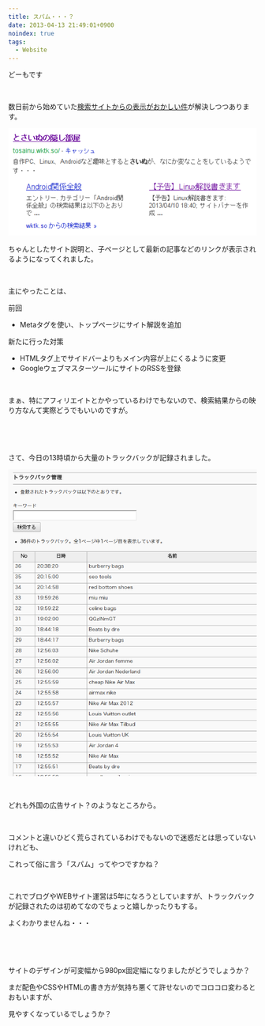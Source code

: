 ```yaml
---
title: スパム・・・？
date: 2013-04-13 21:49:01+0900
noindex: true
tags:
  - Website
---
```

<p>どーもです</p>
<p>&nbsp;</p>
<p>数日前から始めていた<a href="http://tosainu.wktk.so/view/263">検索サイトからの表示がおかしい件</a>が解決しつつあります。</p>

![](./Screenshot_from_2013-04-13_11:13:20.png)

<p>ちゃんとしたサイト説明と、子ページとして最新の記事などのリンクが表示されるようになってくれました。</p>
<p>&nbsp;</p>
<p>主にやったことは、</p>
<p>前回</p>
<ul>
<li>Metaタグを使い、トップページにサイト解説を追加</li>
</ul>
<p>新たに行った対策</p>
<ul>
<li>HTMLタグ上でサイドバーよりもメイン内容が上にくるように変更</li>
<li>GoogleウェブマスターツールにサイトのRSSを登録</li>
</ul>
<p>&nbsp;</p>
<p>まぁ、特にアフィリエイトとかやっているわけでもないので、検索結果からの映り方なんて実際どうでもいいのですが。</p>
<p>&nbsp;</p>
<p>&nbsp;</p>
<p>さて、今日の13時頃から大量のトラックバックが記録されました。</p>

![](./Screenshot_from_2013-04-13_21:31:17.png)

<p>&nbsp;</p>
<p>どれも外国の広告サイト？のようなところから。</p>
<p>&nbsp;</p>
<p>コメントと違いひどく荒らされているわけでもないので迷惑だとは思っていないけれども、</p>
<p>これって俗に言う「スパム」ってやつですかね？</p>
<p>&nbsp;</p>
<p>これでブログやWEBサイト運営は5年になろうとしていますが、トラックバックが記録されたのは初めてなのでちょっと嬉しかったりもする。</p>
<p>よくわかりませんね・・・</p>
<p>&nbsp;</p>
<p>&nbsp;</p>
<p>サイトのデザインが可変幅から980px固定幅になりましたがどうでしょうか？</p>
<p>まだ配色やCSSやHTMLの書き方が気持ち悪くて許せないのでコロコロ変わるとおもいますが、</p>
<p>見やすくなっているでしょうか？</p>

